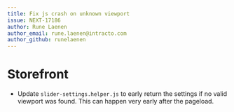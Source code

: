 ```yaml
---
title: Fix js crash on unknown viewport
issue: NEXT-17186
author: Rune Laenen
author_email: rune.laenen@intracto.com 
author_github: runelaenen
---
```

# Storefront
*  Update `slider-settings.helper.js` to early return the settings if no valid viewport was found. This can happen very early after the pageload.
